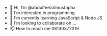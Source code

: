 - 👋 Hi, I’m @abdulfeezalmustapha
- 👀 I’m interested in programming
- 🌱 I’m currently learning JavaScript & Node JS
- 💞️ I’m looking to collaborate on ...
- 📫 How to reach me 08130372319

<!---
abdulfeezalmustapha/abdulfeezalmustapha is a ✨ special ✨ repository because its `README.md` (this file) appears on your GitHub profile.
You can click the Preview link to take a look at your changes.
--->
